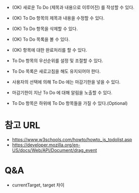 - (OK) 새로운 To Do (제목과 내용으로 이루어진) 를 작성할 수 있다.
- (OK) To Do 항목의 제목과 내용을 수정할 수 있다.
- (OK) To Do 항목을 삭제할 수 있다.
- (OK) To Do 목록을 볼 수 있다.
- (OK) 항목에 대한 완료처리를 할 수 있다.
- To Do 항목의 우선순위를 설정 및 조절할 수 있다.
- To Do 목록은 새로고침을 해도 유지되어야 한다.

- 사용자의 선택에 의해 To Do 에는 마감기한을 넣을 수 있다.
- 마감기한이 지난 To Do 에 대해 알림을 노출할 수 있다.
- To Do 항목은 하위에 To Do 항목들을 가질 수 있다.(Optional)

# 참고 URL
- https://www.w3schools.com/howto/howto_js_todolist.asp
- https://developer.mozilla.org/en-US/docs/Web/API/Document/drag_event


# Q&A
- currentTarget, target 차이
